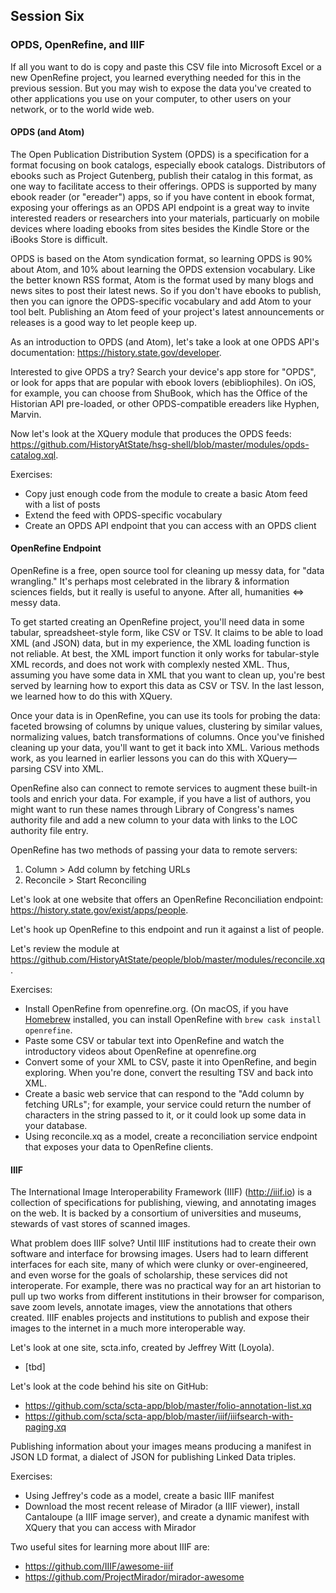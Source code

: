 ## Session Six

### OPDS, OpenRefine, and IIIF

If all you want to do is copy and paste this CSV file into Microsoft Excel or a new OpenRefine project, you learned everything needed for this in the previous session. But you may wish to expose the data you've created to other applications you use on your computer, to other users on your network, or to the world wide web.

#### OPDS (and Atom)

The Open Publication Distribution System (OPDS) is a specification for a format focusing on book catalogs, especially ebook catalogs. Distributors of ebooks such as Project Gutenberg, publish their catalog in this format, as one way to facilitate access to their offerings. OPDS is supported by many ebook reader (or "ereader") apps, so if you have content in ebook format, exposing your offerings as an OPDS API endpoint is a great way to invite interested readers or researchers into your materials, particuarly on mobile devices where loading ebooks from sites besides the Kindle Store or the iBooks Store is difficult. 

OPDS is based on the Atom syndication format, so learning OPDS is 90% about Atom, and 10% about learning the OPDS extension vocabulary. Like the better known RSS format, Atom is the format used by many blogs and news sites to post their latest news. So if you don't have ebooks to publish, then you can ignore the OPDS-specific vocabulary and add Atom to your tool belt. Publishing an Atom feed of your project's latest announcements or releases is a good way to let people keep up. 

As an introduction to OPDS (and Atom), let's take a look at one OPDS API's documentation: https://history.state.gov/developer.

Interested to give OPDS a try? Search your device's app store for "OPDS", or look for apps that are popular with ebook lovers (ebibliophiles). On iOS, for example, you can choose from ShuBook, which has the Office of the Historian API pre-loaded, or other OPDS-compatible ereaders like Hyphen, Marvin. 

Now let's look at the XQuery module that produces the OPDS feeds: https://github.com/HistoryAtState/hsg-shell/blob/master/modules/opds-catalog.xql.

Exercises: 
- Copy just enough code from the module to create a basic Atom feed with a list of posts
- Extend the feed with OPDS-specific vocabulary
- Create an OPDS API endpoint that you can access with an OPDS client

#### OpenRefine Endpoint

OpenRefine is a free, open source tool for cleaning up messy data, for "data wrangling." It's perhaps most celebrated in the library & information sciences fields, but it really is useful to anyone. After all, humanities <=> messy data.

To get started creating an OpenRefine project, you'll need data in some tabular, spreadsheet-style form, like CSV or TSV. It claims to be able to load XML (and JSON) data, but in my experience, the XML loading function is not reliable. At best, the XML import function it only works for tabular-style XML records, and does not work with complexly nested XML. Thus, assuming you have some data in XML that you want to clean up, you're best served by learning how to export this data as CSV or TSV. In the last lesson, we learned how to do this with XQuery.

Once your data is in OpenRefine, you can use its tools for probing the data: faceted browsing of columns by unique values, clustering by similar values, normalizing values, batch transformations of columns. Once you've finished cleaning up your data, you'll want to get it back into XML. Various methods work, as you learned in earlier lessons you can do this with XQuery—parsing CSV into XML.

OpenRefine also can connect to remote services to augment these built-in tools and enrich your data. For example, if you have a list of authors, you might want to run these names through Library of Congress's names authority file and add a new column to your data with links to the LOC authority file entry.

OpenRefine has two methods of passing your data to remote servers:

1. Column > Add column by fetching URLs
2. Reconcile > Start Reconciling

Let's look at one website that offers an OpenRefine Reconciliation endpoint: https://history.state.gov/exist/apps/people.

Let's hook up OpenRefine to this endpoint and run it against a list of people.

Let's review the module at https://github.com/HistoryAtState/people/blob/master/modules/reconcile.xq.

Exercises:

- Install OpenRefine from openrefine.org. (On macOS, if you have [Homebrew](http://brew.sh) installed, you can install OpenRefine with `brew cask install openrefine`.
- Paste some CSV or tabular text into OpenRefine and watch the introductory videos about OpenRefine at openrefine.org
- Convert some of your XML to CSV, paste it into OpenRefine, and begin exploring. When you're done, convert the resulting TSV and back into XML.
- Create a basic web service that can respond to the "Add column by fetching URLs"; for example, your service could return the number of characters in the string passed to it, or it could look up some data in your database.
- Using reconcile.xq as a model, create a reconciliation service endpoint that exposes your data to OpenRefine clients.

#### IIIF

The International Image Interoperability Framework (IIIF) (http://iiif.io) is a collection of specifications for publishing, viewing, and annotating images on the web. It is backed by a consortium of universities and museums, stewards of vast stores of scanned images. 

What problem does IIIF solve? Until IIIF institutions had to create their own software and interface for browsing images. Users had to learn different interfaces for each site, many of which were clunky or over-engineered, and even worse for the goals of scholarship, these services did not interoperate. For example, there was no practical way for an art historian to pull up two works from different institutions in their browser for comparison, save zoom levels, annotate images, view the annotations that others created. IIIF enables projects and institutions to publish and expose their images to the internet in a much more interoperable way. 

Let's look at one site, scta.info, created by Jeffrey Witt (Loyola).

- [tbd]

Let's look at the code behind his site on GitHub:

- https://github.com/scta/scta-app/blob/master/folio-annotation-list.xq
- https://github.com/scta/scta-app/blob/master/iiif/iiifsearch-with-paging.xq

Publishing information about your images means producing a manifest in JSON LD format, a dialect of JSON for publishing Linked Data triples.

Exercises: 
- Using Jeffrey's code as a model, create a basic IIIF manifest
- Download the most recent release of Mirador (a IIIF viewer), install Cantaloupe (a IIIF image server), and create a dynamic manifest with XQuery that you can access with Mirador

Two useful sites for learning more about IIIF are:

- https://github.com/IIIF/awesome-iiif
- https://github.com/ProjectMirador/mirador-awesome